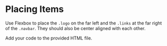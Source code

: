 # Placing Items

Use Flexbox to place the `.logo` on the far left and the `.links` at the far right of the `.navbar`. They should also be center aligned with each other.

Add your code to the provided HTML file.